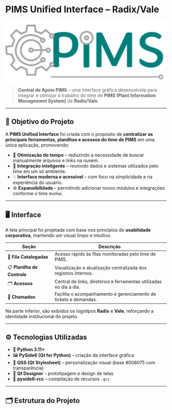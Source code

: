 # PIMS Unified Interface – Radix/Vale

![PIMS Logo](ui/pimslogo.png)

> **Central de Apoio PIMS** – uma interface gráfica desenvolvida para integrar e otimizar o trabalho do time de **PIMS (Plant Information Management System)** da **Radix/Vale**.

---

## 🎯 Objetivo do Projeto

A **PIMS Unified Interface** foi criada com o propósito de **centralizar as principais ferramentas, planilhas e acessos do time de PIMS** em uma única aplicação, promovendo:

- 🚀 **Otimização do tempo** – reduzindo a necessidade de buscar manualmente arquivos e links na nuvem.  
- 🧩 **Integração inteligente** – reunindo dados e sistemas utilizados pelo time em um só ambiente.  
- 💡 **Interface moderna e acessível** – com foco na simplicidade e na experiência do usuário.  
- ⚙️ **Expansibilidade** – permitindo adicionar novos módulos e integrações conforme o time evolui.

---

## 🖥️ Interface

A tela principal foi projetada com base nos princípios de **usabilidade corporativa**, mantendo um visual limpo e intuitivo.

| Seção | Descrição |
|-------|------------|
| 👥 **Fila Catalogadas** | Acesso rápido às filas monitoradas pelo time de PIMS. |
| 📋 **Planilha de Controle** | Visualização e atualização centralizada dos registros internos. |
| 🗂️ **Acessos** | Central de links, diretórios e ferramentas utilizadas no dia a dia. |
| 📝 **Chamados** | Facilita o acompanhamento e gerenciamento de tickets e demandas. |

Na parte inferior, são exibidos os logotipos **Radix** e **Vale**, reforçando a identidade institucional do projeto.

---

## ⚙️ Tecnologias Utilizadas

- 🐍 **Python 3.11+**  
- 🖼️ **PySide6 (Qt for Python)** – criação da interface gráfica  
- 🎨 **QSS (Qt Stylesheet)** – personalização visual (base #008075 com transparência)  
- 🧩 **Qt Designer** – prototipagem e design de telas  
- 🧭 **pyside6-rcc** – compilação de recursos `.qrc`

---

## 🗂️ Estrutura do Projeto



